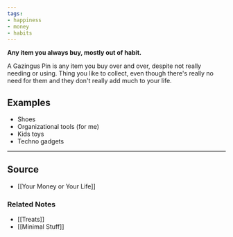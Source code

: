 ```yaml
---
tags:
- happiness
- money
- habits
---
```

**Any item you always buy, mostly out of habit.**

A Gazingus Pin is any item you buy over and over, despite not really needing or using. Thing you like to collect, even though there's really no need for them and they don't really add much to your life.

## Examples

- Shoes
- Organizational tools (for me)
- Kids toys
- Techno gadgets

---

## Source
- [[Your Money or Your Life]]

### Related Notes
- [[Treats]] 
- [[Minimal Stuff]]